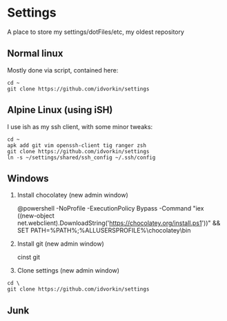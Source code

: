 # Settings

A place to store my settings/dotFiles/etc, my oldest repository

## Normal linux

Mostly done via script, contained here:

    cd ~
    git clone https://github.com/idvorkin/settings


## Alpine Linux (using iSH)


I use ish as my ssh client, with some minor tweaks:

    cd ~
    apk add git vim openssh-client tig ranger zsh
    git clone https://github.com/idvorkin/settings
    ln -s ~/settings/shared/ssh_config ~/.ssh/config

## Windows

1) Install chocolatey (new admin window)

    @powershell -NoProfile -ExecutionPolicy Bypass -Command "iex ((new-object net.webclient).DownloadString('https://chocolatey.org/install.ps1'))" && SET PATH=%PATH%;%ALLUSERSPROFILE%\chocolatey\bin

2) Install git (new admin window)

    cinst git

  3) Clone settings (new admin window)

    cd \
    git clone https://github.com/idvorkin/settings


## Junk
